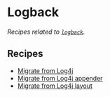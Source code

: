 # Logback

_Recipes related to_ [_`logback`_](http://logback.qos.ch/documentation.html)_._

## Recipes

* [Migrate from Log4j](log4jtologback.md)
* [Migrate from Log4j appender](log4jappendertologback.md)
* [Migrate from Log4j layout](log4jlayouttologback.md)

